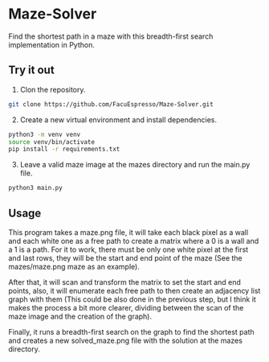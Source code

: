 # Maze-Solver

Find the shortest path in a maze with this breadth-first search implementation in Python. 

## Try it out

1. Clon the repository.

```sh
git clone https://github.com/FacuEspresso/Maze-Solver.git 
```
2. Create a new virtual environment and install dependencies. 
```sh
python3 -m venv venv
source venv/bin/activate
pip install -r requirements.txt
```
3. Leave a valid maze image at the mazes directory and run the main.py file.
```sh
python3 main.py
```
## Usage

This program takes a maze.png file, it will take each black pixel as a wall and each white one as a free path to create a matrix where a 0 is a wall and a 1 is a path. For it to work, there must be only one white pixel at the first and last rows, they will be the start and end point of the maze (See the mazes/maze.png maze as an example).

After that, it will scan and transform the matrix to set the start and end points, also, it will enumerate each free path to then create an adjacency list graph with them (This could be also done in the previous step, but I think it makes the process a bit more clearer, dividing between the scan of the maze image and the creation of the graph).

Finally, it runs a breadth-first search on the graph to find the shortest path and creates a new solved_maze.png file with the solution at the mazes directory.
